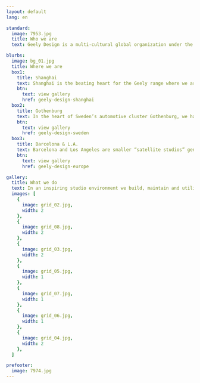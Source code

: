 ```yaml
---
layout: default
lang: en

standard:
  image: 7953.jpg
  title: Who we are
  text: Geely Design is a multi-cultural global organization under the leadership of Peter Horbury with four well-equipped studios in Shanghai, Gothenburg, Barcelona and Los Angeles with some 450 people in total. These design centers, with top class design teams and the latest tools in design development, are responsible for the creation of a unique design language for each of Geely's brands.

blurbs:
  image: bg_01.jpg
  title: Where we are
  box1:
    title: Shanghai
    text: Shanghai is the beating heart for the Geely range where we are tapping into China’s 5,000 years of the visual arts to give our products a unique flavor in their detailing. Our team has established a studio and built a coherent brand identity at the same time as launching multiple products.
    btn:
      text: view gallery
      href: geely-design-shanghai
  box2:
    title: Gothenburg
    text: In the heart of Sweden’s automotive cluster Gothenburg, we have concentrated all our efforts in the creation of the new brand LYNK & CO and all of its coming products. LYNK & CO has made its mark by sophisticated design and an appreciation of the connected world we live in.  
    btn:
      text: view gallery
      href: geely-design-sweden
  box3:
    title: Barcelona & L.A.
    text: Barcelona and Los Angeles are smaller “satellite studios” generating ideas for both our brands in two of the world’s most creative locations. The Barcelona team has also been responsible for designing the next London taxi, the TX5, giving an automotive icon a fresh yet different look.
    btn:
      text: view gallery
      href: geely-design-europe

gallery:
  title: What we do
  text: In an inspiring studio environment we build, maintain and utilize a top-class design team – based on synergetic collaboration. With best in class processes and tools we challenge preconceptions and deliver design of premium brand offer to the customers.
  images: [
    {
      image: grid_02.jpg,
      width: 2
    },
    {
      image: grid_08.jpg,
      width: 2
    },
    {
      image: grid_03.jpg,
      width: 2
    },
    {
      image: grid_05.jpg,
      width: 1
    },
    {
      image: grid_07.jpg,
      width: 1
    },
    {
      image: grid_06.jpg,
      width: 1
    },
    {
      image: grid_04.jpg,
      width: 2
    },
  ]

prefooter:
  image: 7974.jpg
---
```

